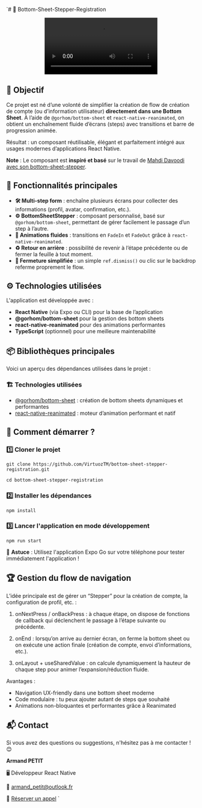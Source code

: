 `# 📱 Bottom-Sheet-Stepper-Registration

<p align="center">
  <video src="https://github.com/user-attachments/assets/2e836497-d281-4587-aeda-38f3e132f43f"/>
</p>
    
## 📌 Objectif

Ce projet est né d’une volonté de simplifier la création de flow de création de compte (ou d’information utilisateur) **directement dans une Bottom Sheet**. À l’aide de `@gorhom/bottom-sheet` et `react-native-reanimated`, on obtient un enchaînement fluide d’écrans (steps) avec transitions et barre de progression animée.

Résultat : un composant réutilisable, élégant et parfaitement intégré aux usages modernes d’applications React Native.

**Note** : Le composant est **inspiré et basé** sur le travail de [Mahdi Davoodi avec son bottom-sheet-stepper](https://github.com/mahdidavoodi7/bottom-sheet-stepper).

## 🎯 Fonctionnalités principales

- **🛠️ Multi-step form** : enchaîne plusieurs écrans pour collecter des informations (profil, avatar, confirmation, etc.).
- **⚙️ BottomSheetStepper** : composant personnalisé, basé sur `@gorhom/bottom-sheet`, permettant de gérer facilement le passage d’un step à l’autre.
- **💫 Animations fluides** : transitions en `FadeIn` et `FadeOut` grâce à `react-native-reanimated`.
- **♻️ Retour en arrière** : possibilité de revenir à l’étape précédente ou de fermer la feuille à tout moment.
- **🚪 Fermeture simplifiée** : un simple `ref.dismiss()` ou clic sur le backdrop referme proprement le flow.

## ⚙️ Technologies utilisées

L'application est développée avec :

- **React Native** (via Expo ou CLI) pour la base de l’application
- **@gorhom/bottom-sheet** pour la gestion des bottom sheets
- **react-native-reanimated** pour des animations performantes
- **TypeScript** (optionnel) pour une meilleure maintenabilité

## 📦 Bibliothèques principales

Voici un aperçu des dépendances utilisées dans le projet :

### 🏗️ **Technologies utilisées**

- [@gorhom/bottom-sheet](https://gorhom.dev/react-native-bottom-sheet/) : création de bottom sheets dynamiques et performantes
- [react-native-reanimated](https://docs.swmansion.com/react-native-reanimated/) : moteur d’animation performant et natif

## 🚀 **Comment démarrer ?**

### 1️⃣ Cloner le projet

`git clone https://github.com/VirtuozTM/bottom-sheet-stepper-registration.git`

`cd bottom-sheet-stepper-registration`

### 2️⃣ Installer les dépendances

`npm install`

### 3️⃣ Lancer l'application en mode développement

`npm run start`

📌 **Astuce** : Utilisez l'application Expo Go sur votre téléphone pour tester immédiatement l'application !

## 🏆 **Gestion du flow de navigation**

L’idée principale est de gérer un “Stepper” pour la création de compte, la configuration de profil, etc. :

1. onNextPress / onBackPress : à chaque étape, on dispose de fonctions de callback qui déclenchent le passage à l’étape suivante ou précédente.

2. onEnd : lorsqu’on arrive au dernier écran, on ferme la bottom sheet ou on exécute une action finale (création de compte, envoi d’informations, etc.).

3. onLayout + useSharedValue : on calcule dynamiquement la hauteur de chaque step pour animer l’expansion/réduction fluide.

Avantages :

- Navigation UX-friendly dans une bottom sheet moderne
- Code modulaire : tu peux ajouter autant de steps que souhaité
- Animations non-bloquantes et performantes grâce à Reanimated

## 📬 Contact

Si vous avez des questions ou suggestions, n'hésitez pas à me contacter ! 😊

**Armand PETIT**

🖥️ Développeur React Native

📧 [armand_petit@outlook.fr](mailto:armand_petit@outlook.fr)

📅 [Réserver un appel](https://calendly.com/armand_petit/30min)
`
